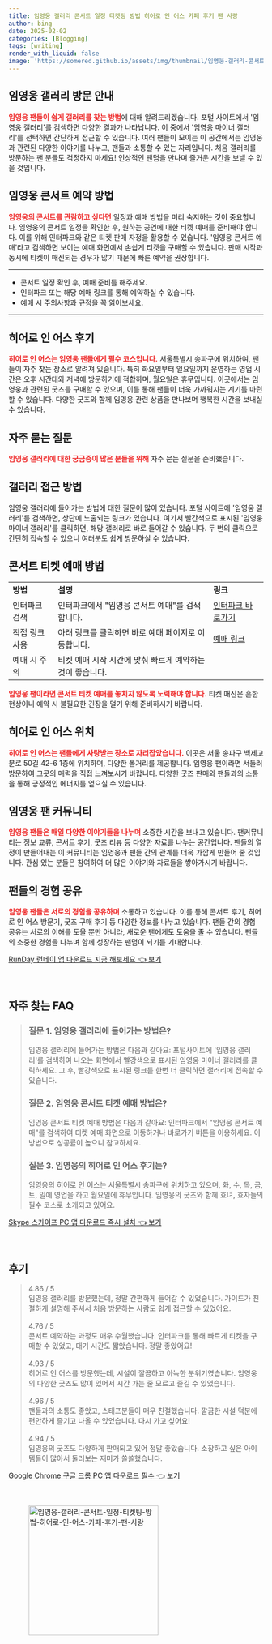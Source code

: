 ```yaml
---
title: 임영웅 갤러리 콘서트 일정 티켓팅 방법 히어로 인 어스 카페 후기 팬 사랑
author: bing
date: 2025-02-02
categories: [Blogging]
tags: [writing]
render_with_liquid: false
image: 'https://somered.github.io/assets/img/thumbnail/임영웅-갤러리-콘서트-일정-티켓팅-방법-히어로-인-어스-카페-후기-팬-사랑.webp'
---
```



<h2 id='갤러리 방문 안내'>임영웅 갤러리 방문 안내</h2>

<p><b><span style="color: #ee2323;">임영웅 팬들이 쉽게 갤러리를 찾는 방법</span></b>에 대해 알려드리겠습니다. 포털 사이트에서 '임영웅 갤러리'를 검색하면 다양한 결과가 나타납니다. 이 중에서 '임영웅 마이너 갤러리'를 선택하면 간단하게 접근할 수 있습니다. 여러 팬들이 모이는 이 공간에서는 임영웅과 관련된 다양한 이야기를 나누고, 팬들과 소통할 수 있는 자리입니다. 처음 갤러리를 방문하는 팬 분들도 걱정하지 마세요! 인상적인 팬덤을 만나며 즐거운 시간을 보낼 수 있을 것입니다.</p>

<h2 id='콘서트 예약 방법'>임영웅 콘서트 예약 방법</h2>

<p><b><span style="color: #ee2323;">임영웅의 콘서트를 관람하고 싶다면</span></b> 일정과 예매 방법을 미리 숙지하는 것이 중요합니다. 임영웅의 콘서트 일정을 확인한 후, 원하는 공연에 대한 티켓 예매를 준비해야 합니다. 이를 위해 인터파크와 같은 티켓 판매 자정을 활용할 수 있습니다. '임영웅 콘서트 예매'라고 검색하면 보이는 예매 화면에서 손쉽게 티켓을 구매할 수 있습니다. 판매 시작과 동시에 티켓이 매진되는 경우가 많기 때문에 빠른 예약을 권장합니다.</p>

<hr />

<ul>
    <li>콘서트 일정 확인 후, 예매 준비를 해주세요.</li>
    <li>인터파크 또는 해당 예매 링크를 통해 예약하실 수 있습니다.</li>
    <li>예매 시 주의사항과 규정을 꼭 읽어보세요.</li>
</ul>

<hr />

<h2 id='히어로 인 어스 후기'>히어로 인 어스 후기</h2>

<p><b><span style="color: #ee2323;">히어로 인 어스는 임영웅 팬들에게 필수 코스입니다.</span></b> 서울특별시 송파구에 위치하여, 팬들이 자주 찾는 장소로 알려져 있습니다. 특히 화요일부터 일요일까지 운영하는 영업 시간은 오후 시간대와 저녁에 방문하기에 적합하며, 월요일은 휴무입니다. 이곳에서는 임영웅과 관련된 굿즈를 구매할 수 있으며, 이를 통해 팬들이 더욱 가까워지는 계기를 마련할 수 있습니다. 다양한 굿즈와 함께 임영웅 관련 상품을 만나보며 행복한 시간을 보내실 수 있습니다.</p>

<h2 id='자주 묻는 질문'>자주 묻는 질문</h2>

<p><b><span style="color: #ee2323;">임영웅 갤러리에 대한 궁금증이 많은 분들을 위해</span></b> 자주 묻는 질문을 준비했습니다.</p>

<h2 id='갤러리 접근 방법'>갤러리 접근 방법</h2>

<p>임영웅 갤러리에 들어가는 방법에 대한 질문이 많이 있습니다. 포털 사이트에 '임영웅 갤러리'를 검색하면, 상단에 노출되는 링크가 있습니다. 여기서 빨간색으로 표시된 '임영웅 마이너 갤러리'를 클릭하면, 해당 갤러리로 바로 들어갈 수 있습니다. 두 번의 클릭으로 간단히 접속할 수 있으니 여러분도 쉽게 방문하실 수 있습니다.</p>

<h2 id='콘서트 티켓 예매 방법'>콘서트 티켓 예매 방법</h2>

<table>
    <tr>
        <td><b>방법</b></td>
        <td><b>설명</b></td>
        <td><b>링크</b></td>
    </tr>
    <tr>
        <td>인터파크 검색</td>
        <td>인터파크에서 "임영웅 콘서트 예매"를 검색합니다.</td>
        <td><a href="https://www.interpark.com">인터파크 바로가기</a></td>
    </tr>
    <tr>
        <td>직접 링크 사용</td>
        <td>아래 링크를 클릭하면 바로 예매 페이지로 이동합니다.</td>
        <td><a href="https://www.example.com">예매 링크</a></td>
    </tr>
    <tr>
        <td>예매 시 주의</td>
        <td>티켓 예매 시작 시간에 맞춰 빠르게 예약하는 것이 좋습니다.</td>
        <td></td>
    </tr>
</table>

<p><b><span style="color: #ee2323;">임영웅 팬이라면 콘서트 티켓 예매를 놓치지 않도록 노력해야 합니다.</span></b> 티켓 매진은 흔한 현상이니 예약 시 불필요한 긴장을 덜기 위해 준비하시기 바랍니다.</p>

<h2 id='히어로 인 어스 위치'>히어로 인 어스 위치</h2>

<p><b><span style="color: #ee2323;">히어로 인 어스는 팬들에게 사랑받는 장소로 자리잡았습니다.</span></b> 이곳은 서울 송파구 백제고분로 50길 42-6 1층에 위치하며, 다양한 볼거리를 제공합니다. 임영웅 팬이라면 서둘러 방문하여 그곳의 매력을 직접 느껴보시기 바랍니다. 다양한 굿즈 판매와 팬들과의 소통을 통해 긍정적인 에너지를 얻으실 수 있습니다.</p>

<h2 id='임영웅 팬 커뮤니티'>임영웅 팬 커뮤니티</h2>

<p><b><span style="color: #ee2323;">임영웅 팬들은 매일 다양한 이야기들을 나누며</span></b> 소중한 시간을 보내고 있습니다. 팬커뮤니티는 정보 교류, 콘서트 후기, 굿즈 리뷰 등 다양한 자료를 나누는 공간입니다. 팬들의 열정이 만들어내는 이 커뮤니티는 임영웅과 팬들 간의 관계를 더욱 가깝게 만들어 줄 것입니다. 관심 있는 분들은 참여하여 더 많은 이야기와 자료들을 쌓아가시기 바랍니다.</p>

<h2 id='팬들의 경험 공유'>팬들의 경험 공유</h2>

<p><b><span style="color: #ee2323;">임영웅 팬들은 서로의 경험을 공유하며</span></b> 소통하고 있습니다. 이를 통해 콘서트 후기, 히어로 인 어스 방문기, 굿즈 구매 후기 등 다양한 정보를 나누고 있습니다. 팬들 간의 경험 공유는 서로의 이해를 도울 뿐만 아니라, 새로운 팬에게도 도움을 줄 수 있습니다. 팬들의 소중한 경험을 나누며 함께 성장하는 팬덤이 되기를 기대합니다.</p>


<p><a class="click-button" title="RunDay 런데이 앱 다운로드 지금 해보세요" href="https://somered.github.io/posts/RunDay-%EB%9F%B0%EB%8D%B0%EC%9D%B4-%EC%95%B1-%EB%8B%A4%EC%9A%B4%EB%A1%9C%EB%93%9C-%EC%A7%80%EA%B8%88-%ED%95%B4%EB%B3%B4%EC%84%B8%EC%9A%94/" rel="dofollow">RunDay 런데이 앱 다운로드 지금 해보세요 👈 보기</a></p><br>
<h2 id='자주_찾는_FAQ'>자주 찾는 FAQ</h2>
<div itemscope="" itemtype="https://schema.org/FAQPage"> 
<blockquote> 
<div itemscope="" itemprop="mainEntity" itemtype="https://schema.org/Question"> 
<h3 itemprop="name">질문 1. 임영웅 갤러리에 들어가는 방법은?</h3> 
<div itemscope="" itemprop="acceptedAnswer" itemtype="https://schema.org/Answer"> 
<span itemprop="text"> 
<p>임영웅 갤러리에 들어가는 방법은 다음과 같아요: 포털사이트에 '임영웅 갤러리'를 검색하여 나오는 화면에서 빨강색으로 표시된 임영웅 마이너 갤러리를 클릭하세요. 그 후, 빨강색으로 표시된 링크를 한번 더 클릭하면 갤러리에 접속할 수 있습니다.</p> 
</span> 
</div> 
</div> 

<div itemscope="" itemprop="mainEntity" itemtype="https://schema.org/Question"> 
<h3 itemprop="name">질문 2. 임영웅 콘서트 티켓 예매 방법은?</h3> 
<div itemscope="" itemprop="acceptedAnswer" itemtype="https://schema.org/Answer"> 
<span itemprop="text"> 
<p>임영웅 콘서트 티켓 예매 방법은 다음과 같아요: 인터파크에서 "임영웅 콘서트 예매"를 검색하여 티켓 예매 화면으로 이동하거나 바로가기 버튼을 이용하세요. 이 방법으로 성공률이 높으니 참고하세요.</p> 
</span> 
</div> 
</div> 

<div itemscope="" itemprop="mainEntity" itemtype="https://schema.org/Question"> 
<h3 itemprop="name">질문 3. 임영웅의 히어로 인 어스 후기는?</h3> 
<div itemscope="" itemprop="acceptedAnswer" itemtype="https://schema.org/Answer"> 
<span itemprop="text"> 
<p>임영웅의 히어로 인 어스는 서울특별시 송파구에 위치하고 있으며, 화, 수, 목, 금, 토, 일에 영업을 하고 월요일에 휴무입니다. 임영웅의 굿즈와 함께 효녀, 효자들의 필수 코스로 소개되고 있어요.</p> 
</span> 
</div> 
</div> 
</blockquote> 
</div>
<p><a class="click-button" title="Skype 스카이프 PC 앱 다운로드 즉시 설치" href="https://somered.github.io/posts/Skype-%EC%8A%A4%EC%B9%B4%EC%9D%B4%ED%94%84-PC-%EC%95%B1-%EB%8B%A4%EC%9A%B4%EB%A1%9C%EB%93%9C-%EC%A6%89%EC%8B%9C-%EC%84%A4%EC%B9%98/" rel="dofollow">Skype 스카이프 PC 앱 다운로드 즉시 설치 👈 보기</a></p><br>
<h2 id='후기'>후기</h2>
<div itemscope itemtype="https://schema.org/Product">
  <blockquote>
  <div itemprop="review" itemscope itemtype="https://schema.org/Review">
      <div itemprop="reviewRating" itemscope itemtype="https://schema.org/Rating"> <span itemprop="ratingValue">4.86</span> / <span itemprop="bestRating">5</span> </div>
      <span itemprop="reviewBody">임영웅 갤러리를 방문했는데, 정말 간편하게 들어갈 수 있었습니다. 가이드가 친절하게 설명해 주셔서 처음 방문하는 사람도 쉽게 접근할 수 있었어요.</span>
  </div>
  <br>
  <div itemprop="review" itemscope itemtype="https://schema.org/Review">
      <div itemprop="reviewRating" itemscope itemtype="https://schema.org/Rating"> <span itemprop="ratingValue">4.76</span> / <span itemprop="bestRating">5</span> </div>
      <span itemprop="reviewBody">콘서트 예약하는 과정도 매우 수월했습니다. 인터파크를 통해 빠르게 티켓을 구매할 수 있었고, 대기 시간도 짧았습니다. 정말 좋았어요!</span>
  </div>
  <br>
  <div itemprop="review" itemscope itemtype="https://schema.org/Review">
      <div itemprop="reviewRating" itemscope itemtype="https://schema.org/Rating"> <span itemprop="ratingValue">4.93</span> / <span itemprop="bestRating">5</span> </div>
      <span itemprop="reviewBody">히어로 인 어스를 방문했는데, 시설이 깔끔하고 아늑한 분위기였습니다. 임영웅의 다양한 굿즈도 많이 있어서 시간 가는 줄 모르고 즐길 수 있었습니다.</span>
  </div>
  <br>
  <div itemprop="review" itemscope itemtype="https://schema.org/Review">
      <div itemprop="reviewRating" itemscope itemtype="https://schema.org/Rating"> <span itemprop="ratingValue">4.96</span> / <span itemprop="bestRating">5</span> </div>
      <span itemprop="reviewBody">팬들과의 소통도 좋았고, 스태프분들이 매우 친절했습니다. 깔끔한 시설 덕분에 편안하게 즐기고 나올 수 있었습니다. 다시 가고 싶어요!</span>
  </div>
  <br>
  <div itemprop="review" itemscope itemtype="https://schema.org/Review">
      <div itemprop="reviewRating" itemscope itemtype="https://schema.org/Rating"> <span itemprop="ratingValue">4.94</span> / <span itemprop="bestRating">5</span> </div>
      <span itemprop="reviewBody">임영웅의 굿즈도 다양하게 판매되고 있어 정말 좋았습니다. 소장하고 싶은 아이템들이 많아서 둘러보는 재미가 쏠쏠했습니다.</span>
  </div>
  </blockquote>
</div>
<p><a class="click-button" title="Google Chrome 구글 크롬 PC 앱 다운로드 필수" href="https://somered.github.io/posts/Google-Chrome-%EA%B5%AC%EA%B8%80-%ED%81%AC%EB%A1%AC-PC-%EC%95%B1-%EB%8B%A4%EC%9A%B4%EB%A1%9C%EB%93%9C-%ED%95%84%EC%88%98/" rel="dofollow">Google Chrome 구글 크롬 PC 앱 다운로드 필수 👈 보기</a></p><br>
<figure class="image"><img src="https://somered.github.io/assets/img/thumbnail/임영웅-갤러리-콘서트-일정-티켓팅-방법-히어로-인-어스-카페-후기-팬-사랑.webp" alt="임영웅-갤러리-콘서트-일정-티켓팅-방법-히어로-인-어스-카페-후기-팬-사랑" width="256" height="256"></figure>